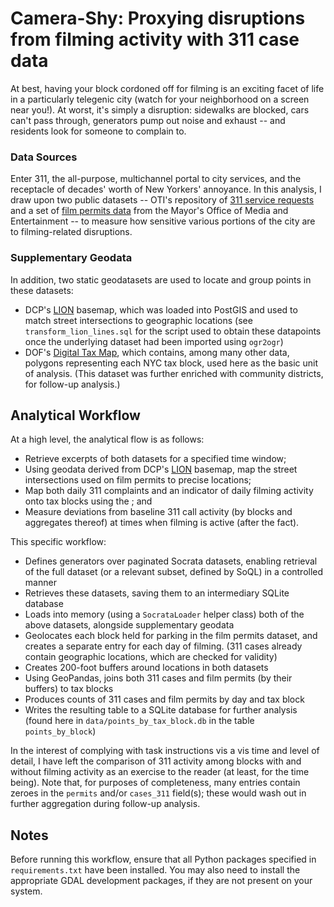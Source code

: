 # Camera-Shy: Proxying disruptions from filming activity with 311 case data

At best, having your block cordoned off for filming is an exciting facet of life in a particularly telegenic city (watch for your neighborhood on a screen near you!). At worst, it's simply a disruption: sidewalks are blocked, cars can't pass through, generators pump out noise and exhaust -- and residents look for someone to complain to.

### Data Sources

Enter 311, the all-purpose, multichannel portal to city services, and the receptacle of decades' worth of New Yorkers' annoyance. In this analysis, I draw upon two public datasets -- OTI's repository of [311 service requests](https://data.cityofnewyork.us/Social-Services/311-Service-Requests-from-2010-to-Present/erm2-nwe9) and a set of [film permits data](https://data.cityofnewyork.us/City-Government/Film-Permits/tg4x-b46p/about_data) from the Mayor's Office of Media and Entertainment -- to measure how sensitive various portions of the city are to filming-related disruptions.

### Supplementary Geodata

In addition, two static geodatasets are used to locate and group points in these datasets:

- DCP's [LION](https://data.cityofnewyork.us/City-Government/LION/2v4z-66xt) basemap, which was loaded into PostGIS and used to match street intersections to geographic locations (see `transform_lion_lines.sql` for the script used to obtain these datapoints once the underlying dataset had been imported using `ogr2ogr`)
- DOF's [Digital Tax Map](https://data.cityofnewyork.us/Housing-Development/Department-of-Finance-Digital-Tax-Map/smk3-tmxj), which contains, among many other data, polygons representing each NYC tax block, used here as the basic unit of analysis. (This dataset was further enriched with community districts, for follow-up analysis.)

## Analytical Workflow

At a high level, the analytical flow is as follows:

- Retrieve excerpts of both datasets for a specified time window;
- Using geodata derived from DCP's [LION](https://data.cityofnewyork.us/City-Government/LION/2v4z-66xt) basemap, map the street intersections used on film permits to precise locations;
- Map both daily 311 complaints and an indicator of daily filming activity onto tax blocks using the ; and
- Measure deviations from baseline 311 call activity (by blocks and aggregates thereof) at times when filming is active (after the fact).

This specific workflow:

- Defines generators over paginated Socrata datasets, enabling retrieval of the full dataset (or a relevant subset, defined by SoQL) in a controlled manner
- Retrieves these datasets, saving them to an intermediary SQLite database
- Loads into memory (using a `SocrataLoader` helper class) both of the above datasets, alongside supplementary geodata
- Geolocates each block held for parking in the film permits dataset, and creates a separate entry for each day of filming. (311 cases already contain geographic locations, which are checked for validity)
- Creates 200-foot buffers around locations in both datasets
- Using GeoPandas, joins both 311 cases and film permits (by their buffers) to tax blocks
- Produces counts of 311 cases and film permits by day and tax block
- Writes the resulting table to a SQLite database for further analysis (found here in `data/points_by_tax_block.db` in the table `points_by_block`)

In the interest of complying with task instructions vis a vis time and level of detail, I have left the comparison of 311 activity among blocks with and without filming activity as an exercise to the reader (at least, for the time being). Note that, for purposes of completeness, many entries contain zeroes in the `permits` and/or `cases_311` field(s); these would wash out in further aggregation during follow-up analysis.

## Notes

Before running this workflow, ensure that all Python packages specified in `requirements.txt` have been installed. You may also need to install the appropriate GDAL development packages, if they are not present on your system.
